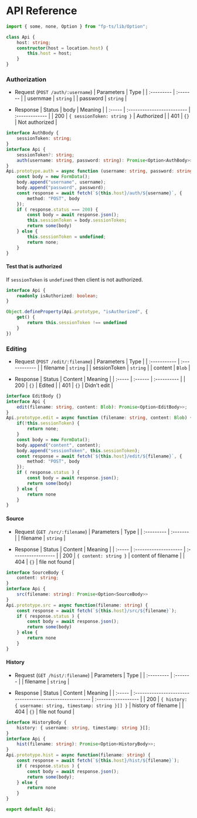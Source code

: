 # API Reference

```typescript
import { some, none, Option } from "fp-ts/lib/Option";

class Api {
    host: string;
    constructor(host = location.host) {
        this.host = host;
    }
}
```

### Authorization
- Request (`POST /auth/:username`)
    | Parameters |   Type   |
    | :--------- | :------- |
    | usernmae   | `string` |
    | password   | `string` |

- Response
    | Status |            body            |    Meaning     |
    | :----- | :------------------------- | :------------- |
    | 200    | `{ sessionToken: string }` | Authorized     |
    | 401    | `{}`                       | Not authorized |

```typescript
interface AuthBody {
    sessionToken: string;
}
interface Api {
    sessionToken?: string;
    auth(username: string, password: string): Promise<Option<AuthBody>>
}
Api.prototype.auth = async function (username: string, password: string) {
    const body = new FormData();
    body.append("username", username);
    body.append("password", password);
    const response = await fetch(`${this.host}/auth/${username}`, {
        method: "POST", body
    });
    if ( response.status === 200) {
        const body = await response.json();
        this.sessionToken = body.sessionToken;
        return some(body)
    } else {
        this.sessionToken = undefined;
        return none;
    }
}
```

#### Test that is authorized

If `sessionToken` is `undefined` then client is not authorized.

```typescript
interface Api {
    readonly isAuthorized: boolean;
}

Object.defineProperty(Api.prototype, "isAuthorized", {
    get() {
        return this.sessionToken !== undefined
    }
})
```

### Editing
- Request (`POST /edit/:filename`)
    |  Parameters  |     Type      |
    | :----------- | :------------ |
    | filename     | `string`      |
    | sessionToken | `string`      |
    | content      | `Blob`        |

- Response
    | Status | Content |   Meaning   |
    | :----- | :------ | :---------- |
    | 200    | `{}`    | Edited      |
    | 401    | `{}`    | Didn't edit |

```typescript
interface EditBody {}
interface Api {
    edit(filename: string, content: Blob): Promise<Option<EditBody>>;
}
Api.prototype.edit = async function (filename: string, content: Blob) {
    if(!this.sessionToken) {
        return none;
    }
    const body = new FormData();
    body.append("content", content);
    body.append("sessionToken", this.sessionToken);
    const response = await fetch(`${this.host}/edit/${filename}`, {
        method: "POST", body
    });
    if ( response.status ) {
        const body = await response.json();
        return some(body)
    } else {
        return none
    }
}
```

#### Source
- Request (`GET /src/:filename`)
    | Parameters |   Type   |
    | :--------- | :------- |
    | filename   | `string` |

- Response
    | Status |        Content        |       Meaning       |
    | :----- | :-------------------- | :------------------ |
    | 200    | `{ content: string }` | content of filename |
    | 404    | `{}`                  | file not found      |


```typescript
interface SourceBody {
    content: string;
}
interface Api {
    src(filename: string): Promise<Option<SourceBody>>
}
Api.prototype.src = async function(filename: string) {
    const response = await fetch(`${this.host}/src/${filename}`);
    if ( response.status ) {
        const body = await response.json();
        return some(body)
    } else {
        return none
    }
}
```

#### History
- Request (`GET /hist/:filename`)
    | Parameters |   Type   |
    | :--------- | :------- |
    | filename   | `string` |

- Response
    | Status |                         Content                          |       Meaning       |
    | :----- | :------------------------------------------------------- | :------------------ |
    | 200    | `{ history: { username: string, timestamp: string }[] }` | history of filename |
    | 404    | `{}`                                                     | file not found      |

```typescript
interface HistoryBody {
    history: { username: string, timestamp: string }[];
}
interface Api {
    hist(filename: string): Promise<Option<HistoryBody>>;
}
Api.prototype.hist = async function(filename: string) {
    const response = await fetch(`${this.host}/hist/${filename}`);
    if ( response.status ) {
        const body = await response.json();
        return some(body);
    } else {
        return none
    }
}
```

```typescript
export default Api;
```